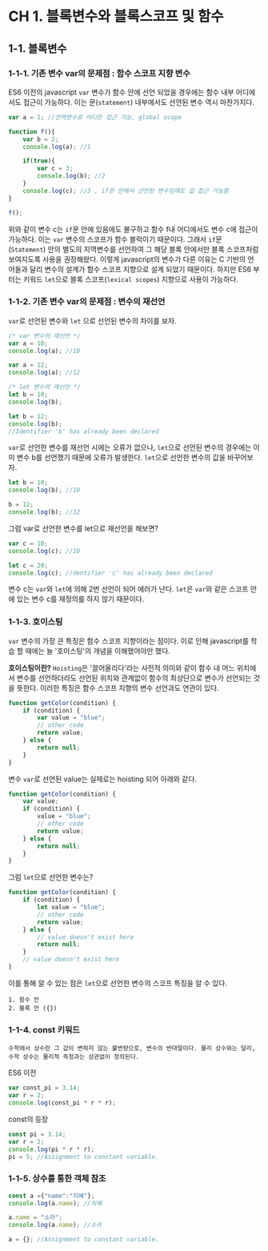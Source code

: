 # CH 1. 블록변수와 블록스코프 및 함수

## 1-1. 블록변수

### 1-1-1. 기존 변수 var의 문제점 : 함수 스코프 지향 변수
ES6 이전의 javascript `var` 변수가 함수 안에 선언 되었을 경우에는 함수 내부 어디에서도 접근이 가능하다.
이는 문(`statement`) 내부에서도 선언된 변수 역시 마찬가지다.
```js
var a = 1; //전역변수로 어디든 접근 가능, global scope

function f(){
	var b = 2;
	console.log(a); //1

	if(true){
		var c = 3;
		console.log(b); //2
	}
	console.log(c); //3 , if문 안에서 선언된 변수임에도 값 접근 가능함
}

f();
```

위와 같이 변수 c는 `if`문 안에 있음에도 불구하고 함수 f내 어디에서도 변수 c에 접근이 가능하다. 이는 `var` 변수의 스코프가 함수 블럭이기 때문이다. 그래서 `if`문 (`Statement`) 안의 별도의 지역변수를 선언하여 그 해당 블록 안에서만 블록 스코프처럼 보여지도록 사용을 권장해왔다.
 이렇게 javascript의 변수가 다른 이유는 C 기반의 언어들과 달리 변수의 설계가 함수 스코프 지향으로 설계 되었기 때문이다. 하지만 ES6 부터는 키워드 `let`으로 블록 스코프(`lexical scopes`) 지향으로 사용이 가능하다.

### 1-1-2. 기존 변수 var의 문제점 : 변수의 재선언
`var`로 선언된 변수와 `let` 으로 선언된 변수의 차이를 보자.
```js
/* var 변수의 재선언 */
var a = 10;
console.log(a); //10

var a = 12;
console.log(a); //12

/* let 변수의 재선언 */
let b = 10;
console.log(b);

let b = 12;
console.log(b);
//Identifier 'b' has already been declared
```
`var`로 선언한 변수를 재선언 시에는 오류가 없으나, `let`으로 선언된 변수의 경우에는 이미 변수 b를 선언했기 때문에 오류가 발생한다. `let`으로 선언한 변수의 값을 바꾸어보자.
```js
let b = 10;
console.log(b); //10

b = 12;
console.log(b); //12
```

그럼 var로 선언한 변수를 let으로 재선언을 해보면?
```js
var c = 10;
console.log(c); //10

let c = 20;
console.log(c); //dentifier 'c' has already been declared
```
변수 c는 `var`와 `let`에 의해 2번 선언이 되어 에러가 난다. `let`은 `var`와 같은 스코프 안에 있는 변수 c를 재정의를 하지 않기 때문이다.


### 1-1-3. 호이스팅
`var` 변수의 가장 큰 특징은 함수 스코프 지향이라는 점이다. 이로 인해 javascript를 학습 할 때에는 늘 '호이스팅'의 개념을 이해했어야만 했다.

**호이스팅이란?**
`Hoisting`은 '끌어올리다'라는 사전적 의미와 같이 함수 내 어느 위치에서 변수를 선언하더라도 선언된 위치와 관계없이 함수의 최상단으로 변수가 선언되는 것을 뜻한다. 이러한 특징은 함수 스코프 지향의 변수 선언과도 연관이 있다.

```js
function getColor(condition) {
    if (condition) {
        var value = "blue";
        // other code
        return value;
    } else {
        return null;
    }
}
```

변수 `var`로 선언된 value는 실제로는 hoisting 되어 아래와 같다.
```js
function getColor(condition) {
    var value;
    if (condition) {
        value = "blue";
        // other code
        return value;
    } else {
        return null;
    }
}
```

그럼 `let`으로 선언한 변수는?
```js
function getColor(condition) {
    if (condition) {
        let value = "blue";
        // other code
        return value;
    } else {
        // value doesn't exist here
        return null;
    }
    // value doesn't exist here
}
```

이를 통해 알 수 있는 점은 `let`으로 선언한 변수의 스코프 특징을 알 수 있다.
```
1. 함수 안
2. 블록 안 ({})
```

### 1-1-4. const 키워드

```
수학에서 상수란 그 값이 변하지 않는 불변량으로, 변수의 반대말이다. 물리 상수와는 달리, 수학 상수는 물리적 측정과는 상관없이 정의된다.
```
ES6 이전

```js
var const_pi = 3.14;
var r = 2;
console.log(const_pi * r * r);
```

const의 등장
```js
const pi = 3.14;
var r = 2;
console.log(pi * r * r);
pi = 5; //Assignment to constant variable.
```

### 1-1-5. 상수를 통한 객체 참조

```js
const a ={"name":"지혜"};
console.log(a.name); //지혜

a.name = "소라";
console.log(a.name); //소라

a = {}; //Assignment to constant variable.
```
